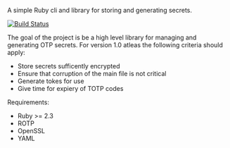 A simple Ruby cli and library for storing and generating secrets.

[![Build Status](https://travis-ci.org/subfuscous/otpm.svg?branch=master)](https://travis-ci.org/subfuscous/otpm)

The goal of the project is be a high level library for managing and generating
OTP secrets. For version 1.0 atleas the following criteria should apply:

- Store secrets sufficently encrypted
- Ensure that corruption of the main file is not critical
- Generate tokes for use
- Give time for expiery of TOTP codes

Requirements:
 - Ruby >= 2.3
 - ROTP
 - OpenSSL
 - YAML